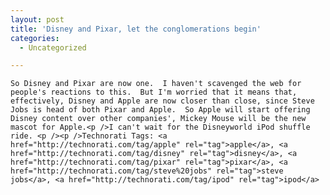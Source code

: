 ```yaml
---
layout: post
title: 'Disney and Pixar, let the conglomerations begin'
categories:
  - Uncategorized

---
```



    So Disney and Pixar are now one.  I haven't scavenged the web for people's reactions to this.  But I'm worried that it means that, effectively, Disney and Apple are now closer than close, since Steve Jobs is head of both Pixar and Apple.  So Apple will start offering Disney content over other companies', Mickey Mouse will be the new mascot for Apple.<p />I can't wait for the Disneyworld iPod shuffle ride. <p /><p />Technorati Tags: <a href="http://technorati.com/tag/apple" rel="tag">apple</a>, <a href="http://technorati.com/tag/disney" rel="tag">disney</a>, <a href="http://technorati.com/tag/pixar" rel="tag">pixar</a>, <a href="http://technorati.com/tag/steve%20jobs" rel="tag">steve jobs</a>, <a href="http://technorati.com/tag/ipod" rel="tag">ipod</a>
